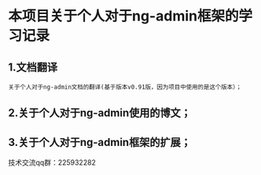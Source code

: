# 本项目关于个人对于ng-admin框架的学习记录
## 1.文档翻译    
	关于个人对于ng-admin文档的翻译(基于版本v0.91版，因为项目中使用的是这个版本）；

## 2.关于个人对于ng-admin使用的博文；

## 3.关于个人对于ng-admin框架的扩展；

技术交流qq群：225932282